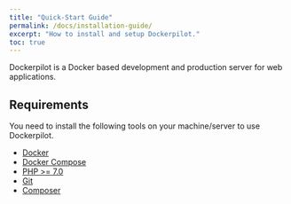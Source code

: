 ```yaml
---
title: "Quick-Start Guide"
permalink: /docs/installation-guide/
excerpt: "How to install and setup Dockerpilot."
toc: true
---
```

Dockerpilot is a Docker based development and production server for web applications. 

## Requirements
You need to install the following tools on your machine/server to use Dockerpilot.
* [Docker](https://www.docker.com/)
* [Docker Compose](https://docs.docker.com/compose/)
* [PHP >= 7.0](http://php.net)
* [Git](https://git-scm.com)
* [Composer](https://getcomposer.org)